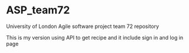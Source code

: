 # ASP_team72
University of London Agile software project team 72 repository

This is my version using API to get recipe
and it include sign in and log in page
